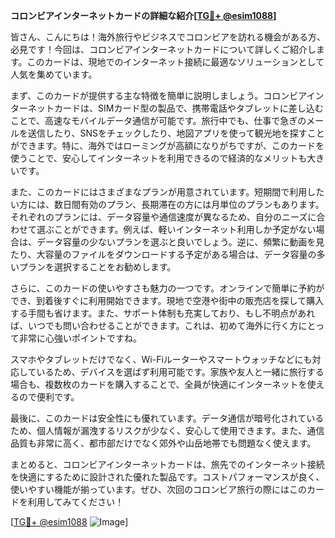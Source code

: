**コロンビアインターネットカードの詳細な紹介[[TG💪+ @esim1088](https://t.me/s/esim1088)]**

皆さん、こんにちは！海外旅行やビジネスでコロンビアを訪れる機会がある方、必見です！今回は、コロンビアインターネットカードについて詳しくご紹介します。このカードは、現地でのインターネット接続に最適なソリューションとして人気を集めています。

まず、このカードが提供する主な特徴を簡単に説明しましょう。コロンビアインターネットカードは、SIMカード型の製品で、携帯電話やタブレットに差し込むことで、高速なモバイルデータ通信が可能です。旅行中でも、仕事で急ぎのメールを送信したり、SNSをチェックしたり、地図アプリを使って観光地を探すことができます。特に、海外ではローミングが高額になりがちですが、このカードを使うことで、安心してインターネットを利用できるので経済的なメリットも大きいです。

また、このカードにはさまざまなプランが用意されています。短期間で利用したい方には、数日間有効のプラン、長期滞在の方には月単位のプランもあります。それぞれのプランには、データ容量や通信速度が異なるため、自分のニーズに合わせて選ぶことができます。例えば、軽いインターネット利用しか予定がない場合は、データ容量の少ないプランを選ぶと良いでしょう。逆に、頻繁に動画を見たり、大容量のファイルをダウンロードする予定がある場合は、データ容量の多いプランを選択することをお勧めします。

さらに、このカードの使いやすさも魅力の一つです。オンラインで簡単に予約ができ、到着後すぐに利用開始できます。現地で空港や街中の販売店を探して購入する手間も省けます。また、サポート体制も充実しており、もし不明点があれば、いつでも問い合わせることができます。これは、初めて海外に行く方にとって非常に心強いポイントですね。

スマホやタブレットだけでなく、Wi-Fiルーターやスマートウォッチなどにも対応しているため、デバイスを選ばず利用可能です。家族や友人と一緒に旅行する場合も、複数枚のカードを購入することで、全員が快適にインターネットを使えるので便利です。

最後に、このカードは安全性にも優れています。データ通信が暗号化されているため、個人情報が漏洩するリスクが少なく、安心して使用できます。また、通信品質も非常に高く、都市部だけでなく郊外や山岳地帯でも問題なく使えます。

まとめると、コロンビアインターネットカードは、旅先でのインターネット接続を快適にするために設計された優れた製品です。コストパフォーマンスが良く、使いやすい機能が揃っています。ぜひ、次回のコロンビア旅行の際にはこのカードを利用してみてください！

[[TG💪+ @esim1088](https://t.me/s/esim1088) ![Image](https://i.postimg.cc/Y0z9fWf4/image.png)]